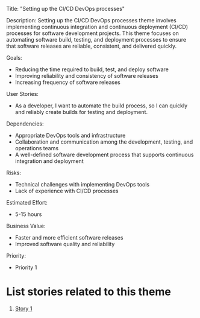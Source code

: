 Title: "Setting up the CI/CD DevOps processes"

Description: Setting up the CI/CD DevOps processes theme involves implementing continuous integration and continuous deployment (CI/CD) processes for software development projects. This theme focuses on automating software build, testing, and deployment processes to ensure that software releases are reliable, consistent, and delivered quickly.

Goals: 
- Reducing the time required to build, test, and deploy software
- Improving reliability and consistency of software releases
- Increasing frequency of software releases

User Stories: 
- As a developer, I want to automate the build process, so I can quickly and reliably create builds for testing and deployment.

Dependencies: 
- Appropriate DevOps tools and infrastructure
- Collaboration and communication among the development, testing, and operations teams
- A well-defined software development process that supports continuous integration and deployment

Risks: 
- Technical challenges with implementing DevOps tools
- Lack of experience with CI/CD processes

Estimated Effort:
- 5-15 hours

Business Value: 
- Faster and more efficient software releases
- Improved software quality and reliability

Priority:
- Priority 1

# List stories related to this theme
1. [Story 1](documentation/theme_1/stories/devops_story1.md)
